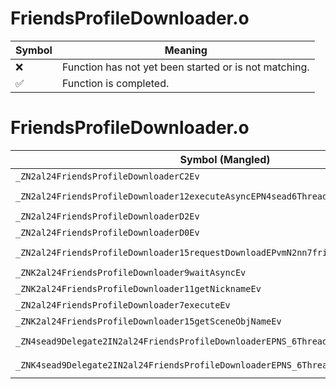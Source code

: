 # FriendsProfileDownloader.o
| Symbol | Meaning 
| ------------- | ------------- 
| :x: | Function has not yet been started or is not matching. 
| :white_check_mark: | Function is completed. 


# FriendsProfileDownloader.o
| Symbol (Mangled) | Symbol (Demangled) | Decompiled? |
| ------------- |  ------------- | ------------- |
| `_ZN2al24FriendsProfileDownloaderC2Ev` | `al::FriendsProfileDownloader::FriendsProfileDownloader(void)` | :x: |
| `_ZN2al24FriendsProfileDownloader12executeAsyncEPN4sead6ThreadEl` | `al::FriendsProfileDownloader::executeAsync(sead::Thread *,long)` | :x: |
| `_ZN2al24FriendsProfileDownloaderD2Ev` | `al::FriendsProfileDownloader::~FriendsProfileDownloader()` | :x: |
| `_ZN2al24FriendsProfileDownloaderD0Ev` | `al::FriendsProfileDownloader::~FriendsProfileDownloader()` | :x: |
| `_ZN2al24FriendsProfileDownloader15requestDownloadEPvmN2nn7friends9ImageSizeE` | `al::FriendsProfileDownloader::requestDownload(void *,unsigned long,nn::friends::ImageSize)` | :x: |
| `_ZNK2al24FriendsProfileDownloader9waitAsyncEv` | `al::FriendsProfileDownloader::waitAsync(void)const` | :x: |
| `_ZNK2al24FriendsProfileDownloader11getNicknameEv` | `al::FriendsProfileDownloader::getNickname(void)const` | :x: |
| `_ZN2al24FriendsProfileDownloader7executeEv` | `al::FriendsProfileDownloader::execute(void)` | :x: |
| `_ZNK2al24FriendsProfileDownloader15getSceneObjNameEv` | `al::FriendsProfileDownloader::getSceneObjName(void)const` | :x: |
| `_ZN4sead9Delegate2IN2al24FriendsProfileDownloaderEPNS_6ThreadElE6invokeES4_l` | `sead::Delegate2<al::FriendsProfileDownloader,sead::Thread *,long>::invoke(sead::Thread *,long)` | :x: |
| `_ZNK4sead9Delegate2IN2al24FriendsProfileDownloaderEPNS_6ThreadElE5cloneEPNS_4HeapE` | `sead::Delegate2<al::FriendsProfileDownloader,sead::Thread *,long>::clone(sead::Heap *)const` | :x: |
